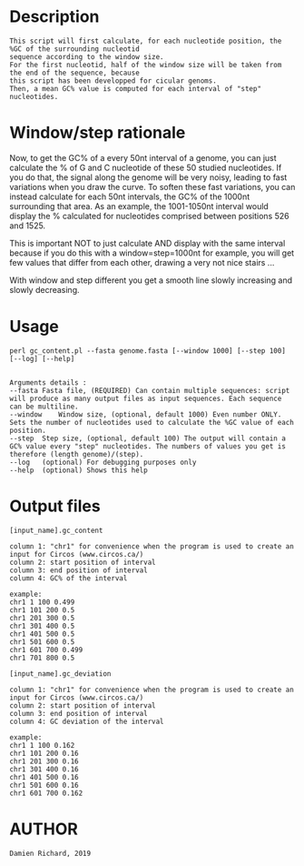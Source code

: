 # Description

    This script will first calculate, for each nucleotide position, the %GC of the surrounding nucleotid
    sequence according to the window size. 
    For the first nucleotid, half of the window size will be taken from the end of the sequence, because
    this script has been developped for cicular genoms.
    Then, a mean GC% value is computed for each interval of "step" nucleotides.
	
# Window/step rationale

Now, to get the GC% of a every 50nt interval of a genome, you can just calculate the % of G and C nucleotide of these 50 studied nucleotides. If you do that, the signal along the genome will be very noisy, leading to fast variations when you draw the curve.
To soften these fast variations, you can instead calculate for each 50nt intervals, the GC% of the 1000nt surrounding that area. As an example, the 1001-1050nt interval would display the % calculated for nucleotides comprised between positions 526 and 1525.

This is important NOT to just calculate AND display with the same interval because if you do this with a window=step=1000nt for example, you will get few values that differ from each other, drawing a very not nice stairs ...

With window and step different you get a smooth line slowly increasing and slowly decreasing.

# Usage

    perl gc_content.pl --fasta genome.fasta [--window 1000] [--step 100] [--log] [--help] 
    
    
    Arguments details :
    --fasta	Fasta file, (REQUIRED) Can contain multiple sequences: script will produce as many output files as input sequences. Each sequence can be multiline.
    --window 	Window size, (optional, default 1000) Even number ONLY. Sets the number of nucleotides used to calculate the %GC value of each position.
    --step	Step size, (optional, default 100) The output will contain a GC% value every "step" nucleotides. The numbers of values you get is therefore (length genome)/(step).
    --log	(optional) For debugging purposes only
    --help	(optional) Shows this help
   
# Output files

    [input_name].gc_content
    
    column 1: "chr1" for convenience when the program is used to create an input for Circos (www.circos.ca/) 
    column 2: start position of interval
    column 3: end position of interval 
    column 4: GC% of the interval 
    
    example:
    chr1 1 100 0.499
    chr1 101 200 0.5
    chr1 201 300 0.5
    chr1 301 400 0.5
    chr1 401 500 0.5
    chr1 501 600 0.5
    chr1 601 700 0.499
    chr1 701 800 0.5

    [input_name].gc_deviation

    column 1: "chr1" for convenience when the program is used to create an input for Circos (www.circos.ca/) 
    column 2: start position of interval
    column 3: end position of interval 
    column 4: GC deviation of the interval 
    
    example:
    chr1 1 100 0.162
    chr1 101 200 0.16
    chr1 201 300 0.16
    chr1 301 400 0.16
    chr1 401 500 0.16
    chr1 501 600 0.16
    chr1 601 700 0.162
    
# AUTHOR

	Damien Richard, 2019
